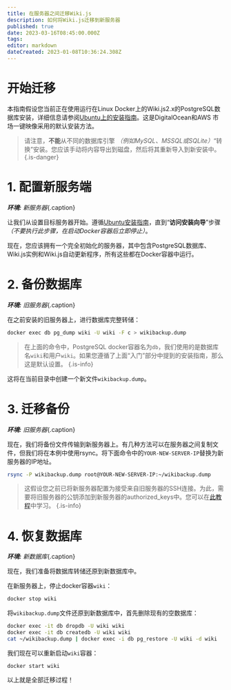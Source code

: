 ```yaml
---
title: 在服务器之间迁移Wiki.js
description: 如何将Wiki.js迁移到新服务器
published: true
date: 2023-03-16T08:45:00.000Z
tags: 
editor: markdown
dateCreated: 2023-01-08T10:36:24.308Z
---
```


# 开始迁移

本指南假设您当前正在使用运行在Linux Docker上的Wiki.js2.x的PostgreSQL数据库安装，详细信息请参阅[Ubuntu上的安装指南](/install/ubuntu)。这是DigitalOcean和AWS 市场一键映像采用的默认安装方法。

> 请注意，**不能**从不同的数据库引擎 *（例如MySQL、MSSQL或SQLite）*“转换”安装。您应该手动将内容导出到磁盘，然后将其重新导入到新安装中。
{.is-danger}

# 1. 配置新服务端

***环境:** 新服务器*{.caption}

让我们从设置目标服务器开始。遵循[Ubuntu安装指南](/install/ubuntu)，直到“**访问安装向导**”步骤 *（不要执行此步骤，在启动Docker容器后立即停止）*。

现在，您应该拥有一个完全初始化的服务器，其中包含PostgreSQL数据库、Wiki.js实例和Wiki.js自动更新程序，所有这些都在Docker容器中运行。

# 2. 备份数据库

***环境:** 旧服务器*{.caption}

在之前安装的旧服务器上，进行数据库完整转储：
```bash
docker exec db pg_dump wiki -U wiki -F c > wikibackup.dump
```
> 在上面的命令中，PostgreSQL docker容器名为`db`，我们使用的是数据库名`wiki`和用户`wiki`。如果您遵循了上面“入门”部分中提到的安装指南，那么这是默认设置。
{.is-info}

这将在当前目录中创建一个新文件`wikibackup.dump`。

# 3. 迁移备份
***环境:** 旧服务器*{.caption}

现在，我们将备份文件传输到新服务器上。有几种方法可以在服务器之间复制文件，但我们将在本例中使用rsync。将下面命令中的`YOUR-NEW-SERVER-IP`替换为新服务器的IP地址。

```bash
rsync -P wikibackup.dump root@YOUR-NEW-SERVER-IP:~/wikibackup.dump
```

> 这假设您之前已将新服务器配置为接受来自旧服务器的SSH连接。为此，需要将旧服务器的公钥添加到新服务器的authorized_keys中。您可以在[此教程](https://www.digitalocean.com/community/tutorials/how-to-set-up-ssh-keys-on-ubuntu-22-04)中学习。
{.is-info}

# 4. 恢复数据库

***环境:** 新数据库*{.caption}

现在，我们准备将数据库转储还原到新数据库中。

在新服务器上，停止docker容器`wiki`：

```bash
docker stop wiki
```

将`wikibackup.dump`文件还原到新数据库中，首先删除现有的空数据库：
```bash
docker exec -it db dropdb -U wiki wiki
docker exec -it db createdb -U wiki wiki
cat ~/wikibackup.dump | docker exec -i db pg_restore -U wiki -d wiki
```

我们现在可以重新启动`wiki`容器：
```
docker start wiki
```

以上就是全部迁移过程！

